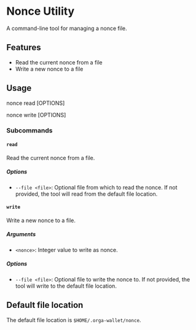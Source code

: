 # Nonce Utility

A command-line tool for managing a nonce file.

## Features

- Read the current nonce from a file
- Write a new nonce to a file

## Usage

nonce read [OPTIONS]

nonce write <nonce> [OPTIONS]

### Subcommands

#### `read`

Read the current nonce from a file.

##### Options

- `--file <file>`: Optional file from which to read the nonce. If not provided, the tool will read from the default file location.

#### `write`

Write a new nonce to a file.

##### Arguments

- `<nonce>`: Integer value to write as nonce.

##### Options

- `--file <file>`: Optional file to write the nonce to. If not provided, the tool will write to the default file location.

## Default file location

The default file location is `$HOME/.orga-wallet/nonce`.
